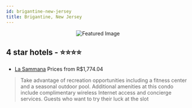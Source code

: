 ```yaml
---
id: brigantine-new-jersey
title: Brigantine, New Jersey
---
```


<center><img src="https://i.travelapi.com/hotels/2000000/1150000/1142100/1142012/6fd5a58f_b.jpg" alt="Featured Image" /></center>


##  4 star hotels - ⭐️⭐️⭐️⭐️

-    [La Sammana](https://us.hurb.com/hotels/brigantine/la-sammana-JNP-JP987440?cmp=18055) Prices from R$1,774.04
   > Take advantage of recreation opportunities including a fitness center and a seasonal outdoor pool. Additional amenities at this condo include complimentary wireless Internet access and concierge services. Guests who want to try their luck at the slot
